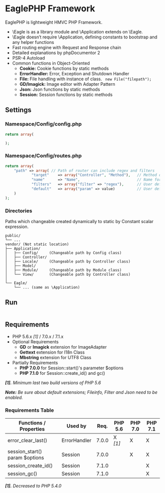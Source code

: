 # EaglePHP Framework

EaglePHP is lightweight HMVC PHP Framework.

* \Eagle is as a library module and \Application extends on \Eagle.
* \Eagle doesn’t require \Application, defining constants to bootstrap and any helper functions
* Fast routing engine with Request and Response chain
* Detailed explanations by phpDocumentor 2
* PSR-4 Autoload
* Common functions in Object-Oriented
	* **Cookie:** Cookie functions by static methods
	* **ErrorHandler:** Error, Exception and Shutdown Handler
	* **File:** File handling with instance of class. ``` new File("filepath");```
	* **GD/Imagick:** Image editor with Adapter Pattern
	* **Json:** Json functions by static methods
	* **Session:** Session functions by static methods


## Settings

### Namespace/Config/config.php

```PHP
return array(

);
```
### Namespace/Config/routes.php

```PHP
return array(
	"path" => array( // Path of router can include regex and filters
			"target"	=> array("Controller", "Method"),	// Method of Controller
			"name"		=> "Name",							// Name for route (optional)
			"filters"	=> array("filter" => "regex"),		// User defined filters (optional)
			"default"	=> array("param" => value)			// User defined default parameters (optional)
	)
);
```

### Directories

Paths which changeable created dynamically to static by Constant scalar expression.
```
public/
└── ...
vendor/	(Not static location)
├── Application/
│   ├── Config/		(Changeable path by Config class)
│   ├── Controller/
│   ├── Locale/		(Changeable path by Controller class)
│   ├── Model/
│   ├── Module/		(Changeable path by Module class)
│   └── View/		(Changeable path by Controller class)
│
└── Eagle/
    └── ... (same as \Application)
```


## Run

```PHP

```


## Requirements

* PHP 5.6.x *[1]* / 7.0.x / 7.1.x
* Optional Requirements
	* **GD** or **Imagick** extension for ImageAdapter
	* **Gettext** extension for I18n Class
	* **Mbstring** extension for UTF8 Class
* Partially Requirements
	* **PHP 7.0.0** for Session::start()'s parameter $options
	* **PHP 7.1.0** for Session::create_id() and gc()

*__[1].__ Minimum last two build versions of PHP 5.6*

*__Note:__ Be sure about default extensions; Fileinfo, Filter and Json need to be enabled.*

### Requirements Table

| Functions / Properties         | Used by      | Req.  | PHP 5.6 | PHP 7.0 | PHP 7.1 |
|--------------------------------|--------------|-------|---------|---------|---------|
| error_clear_last()             | ErrorHandler | 7.0.0 | X *[1]* | X       | X       |
| session_start() param $options | Session      | 7.0.0 |         | X       | X       |
| session_create_id()            | Session      | 7.1.0 |         |         | X       |
| session_gc()                   | Session      | 7.1.0 |         |         | X       |

*__[1].__ Decreased to PHP 5.4.0*
